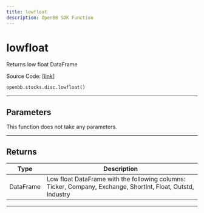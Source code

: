 ```yaml
---
title: lowfloat
description: OpenBB SDK Function
---
```


# lowfloat

Returns low float DataFrame

Source Code: [[link](https://github.com/OpenBB-finance/OpenBBTerminal/tree/main/openbb_terminal/stocks/discovery/shortinterest_model.py#L15)]

```python
openbb.stocks.disc.lowfloat()
```

---

## Parameters

This function does not take any parameters.

---

## Returns

| Type | Description |
| ---- | ----------- |
| DataFrame | Low float DataFrame with the following columns:<br/>Ticker, Company, Exchange, ShortInt, Float, Outstd, Industry |
---

